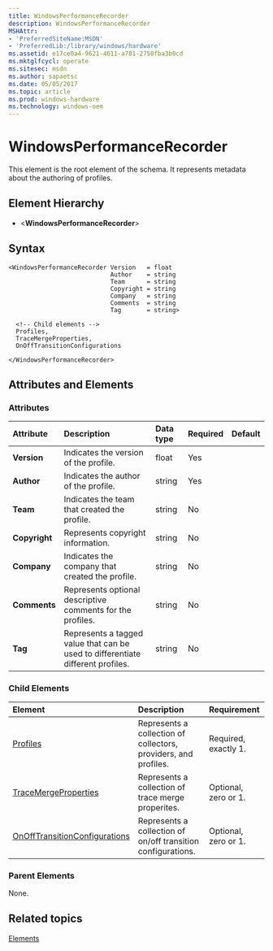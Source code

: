 ```yaml
---
title: WindowsPerformanceRecorder
description: WindowsPerformanceRecorder
MSHAttr:
- 'PreferredSiteName:MSDN'
- 'PreferredLib:/library/windows/hardware'
ms.assetid: e17ce0a4-9621-4611-a781-2750fba3b0cd
ms.mktglfcycl: operate
ms.sitesec: msdn
ms.author: sapaetsc
ms.date: 05/05/2017
ms.topic: article
ms.prod: windows-hardware
ms.technology: windows-oem
---
```



# WindowsPerformanceRecorder

This element is the root element of the schema. It represents metadata about the authoring of profiles.


## Element Hierarchy

* \<**WindowsPerformanceRecorder**\>


## Syntax

```
<WindowsPerformanceRecorder Version   = float
                            Author    = string
                            Team      = string
                            Copyright = string
                            Company   = string
                            Comments  = string
                            Tag       = string>

  <!-- Child elements -->
  Profiles,
  TraceMergeProperties,
  OnOffTransitionConfigurations

</WindowsPerformanceRecorder>
```


## Attributes and Elements


### Attributes

| Attribute     | Description                                                                     | Data type | Required | Default |
| :------------ | :------------------------------------------------------------------------------ | :-------- | :------- | :------ |
| **Version**   | Indicates the version of the profile.                                           | float     | Yes      |         |
| **Author**    | Indicates the author of the profile.                                            | string    | Yes      |         |
| **Team**      | Indicates the team that created the profile.                                    | string    | No       |         |
| **Copyright** | Represents copyright information.                                               | string    | No       |         |
| **Company**   | Indicates the company that created the profile.                                 | string    | No       |         |
| **Comments**  | Represents optional descriptive comments for the profiles.                      | string    | No       |         |
| **Tag**       | Represents a tagged value that can be used to differentiate different profiles. | string    | No       |         |


### Child Elements

| Element                                                           | Description                                                     | Requirement          |
| :---------------------------------------------------------------- | :-------------------------------------------------------------- | :------------------- |
| [Profiles](profiles.md)                                           | Represents a collection of collectors, providers, and profiles. | Required, exactly 1. |
| [TraceMergeProperties](tracemergeproperties.md)                   | Represents a collection of trace merge properites.              | Optional, zero or 1. |
| [OnOffTransitionConfigurations](onofftransitionconfigurations.md) | Represents a collection of on/off transition configurations.    | Optional, zero or 1. |


### Parent Elements

None.


## Related topics

[Elements](elements.md)

